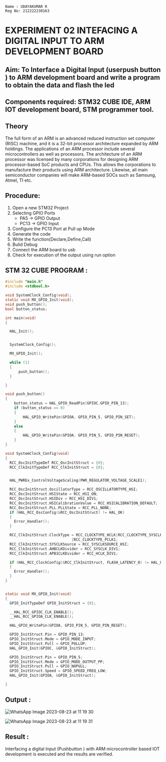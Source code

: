 ```
Name : UDAYAKUMAR R
Reg No: 212222230163
```
# EXPERIMENT 02 INTEFACING A DIGITAL INPUT TO ARM DEVELOPMENT BOARD
## Aim: To Interface a Digital Input  (userpush button  ) to ARM   development board and write a  program to obtain  the data and flash the led  
## Components required: STM32 CUBE IDE, ARM IOT development board,  STM programmer tool.
## Theory 
The full form of an ARM is an advanced reduced instruction set computer (RISC) machine, and it is a 32-bit processor architecture expanded by ARM holdings. The applications of an ARM processor include several microcontrollers as well as processors. The architecture of an ARM processor was licensed by many corporations for designing ARM processor-based SoC products and CPUs. This allows the corporations to manufacture their products using ARM architecture. Likewise, all main semiconductor companies will make ARM-based SOCs such as Samsung, Atmel, TI etc.
  
## Procedure:
1. Open a new STM32 Project
2. Selecting GPIO Ports
   * PA5  -> GPIO Output
   * PC13 -> GPIO Input
3. Configure the PC13 Port at Pull up Mode
4. Generate the code  
5. Write the function(Declare,Define,Call)
6. Bulid Debug  
7. Connect the  ARM board to usb 
8. Check for execution of the output using run option

## STM 32 CUBE PROGRAM :
```c
#include "main.h"
#include <stdbool.h>

void SystemClock_Config(void);
static void MX_GPIO_Init(void);
void push_button();
bool button_status;

int main(void)
{

  HAL_Init();


  SystemClock_Config();

  MX_GPIO_Init();

  while (1)
  {
	  push_button();
  }

}

void push_button()
{
	button_status = HAL_GPIO_ReadPin(GPIOC,GPIO_PIN_13);
	if (button_status == 0)
	{
		HAL_GPIO_WritePin(GPIOA, GPIO_PIN_5, GPIO_PIN_SET);
	}
	else
	{
		HAL_GPIO_WritePin(GPIOA, GPIO_PIN_5, GPIO_PIN_RESET);
	}
}

void SystemClock_Config(void)
{
  RCC_OscInitTypeDef RCC_OscInitStruct = {0};
  RCC_ClkInitTypeDef RCC_ClkInitStruct = {0};


  HAL_PWREx_ControlVoltageScaling(PWR_REGULATOR_VOLTAGE_SCALE1);

  RCC_OscInitStruct.OscillatorType = RCC_OSCILLATORTYPE_HSI;
  RCC_OscInitStruct.HSIState = RCC_HSI_ON;
  RCC_OscInitStruct.HSIDiv = RCC_HSI_DIV1;
  RCC_OscInitStruct.HSICalibrationValue = RCC_HSICALIBRATION_DEFAULT;
  RCC_OscInitStruct.PLL.PLLState = RCC_PLL_NONE;
  if (HAL_RCC_OscConfig(&RCC_OscInitStruct) != HAL_OK)
  {
    Error_Handler();
  }

  RCC_ClkInitStruct.ClockType = RCC_CLOCKTYPE_HCLK|RCC_CLOCKTYPE_SYSCLK
                              |RCC_CLOCKTYPE_PCLK1;
  RCC_ClkInitStruct.SYSCLKSource = RCC_SYSCLKSOURCE_HSI;
  RCC_ClkInitStruct.AHBCLKDivider = RCC_SYSCLK_DIV1;
  RCC_ClkInitStruct.APB1CLKDivider = RCC_HCLK_DIV1;

  if (HAL_RCC_ClockConfig(&RCC_ClkInitStruct, FLASH_LATENCY_0) != HAL_OK)
  {
    Error_Handler();
  }
}


static void MX_GPIO_Init(void)
{
  GPIO_InitTypeDef GPIO_InitStruct = {0};

  __HAL_RCC_GPIOC_CLK_ENABLE();
  __HAL_RCC_GPIOA_CLK_ENABLE();

  HAL_GPIO_WritePin(GPIOA, GPIO_PIN_5, GPIO_PIN_RESET);

  GPIO_InitStruct.Pin = GPIO_PIN_13;
  GPIO_InitStruct.Mode = GPIO_MODE_INPUT;
  GPIO_InitStruct.Pull = GPIO_PULLUP;
  HAL_GPIO_Init(GPIOC, &GPIO_InitStruct);

  GPIO_InitStruct.Pin = GPIO_PIN_5;
  GPIO_InitStruct.Mode = GPIO_MODE_OUTPUT_PP;
  GPIO_InitStruct.Pull = GPIO_NOPULL;
  GPIO_InitStruct.Speed = GPIO_SPEED_FREQ_LOW;
  HAL_GPIO_Init(GPIOA, &GPIO_InitStruct);

}
```

## Output  :
![WhatsApp Image 2023-08-23 at 11 19 30](https://github.com/R-Udayakumar/EXPERIMENT--02-INTEFACING-A-DIGITAL-INPUT-TO-ARM-DEVELOPMENT-BOARD/assets/118708024/e7e9bbb0-4e41-4122-9bca-759b91e869b9)

 
![WhatsApp Image 2023-08-23 at 11 19 31](https://github.com/R-Udayakumar/EXPERIMENT--02-INTEFACING-A-DIGITAL-INPUT-TO-ARM-DEVELOPMENT-BOARD/assets/118708024/b85aec6b-86d7-4776-a21d-51930efa316c)
 
 
## Result :
Interfacing a digital Input (Pushbutton ) with ARM microcontroller based IOT development is executed and the results are verified.
